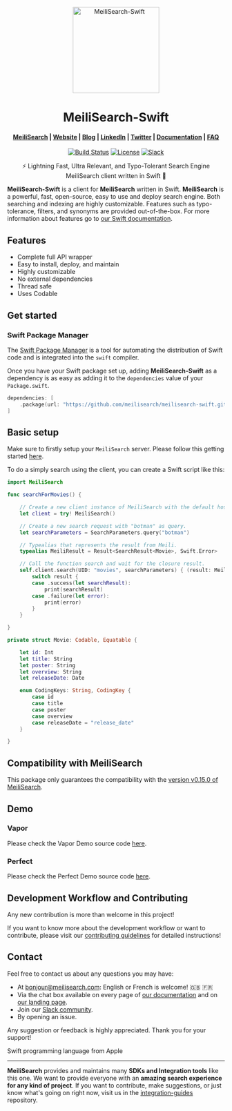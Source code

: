 <p align="center">
  <img src="https://github.com/meilisearch/meilisearch-swift/blob/master/assets/logo.svg" alt="MeiliSearch-Swift" width="200" height="200" />
</p>

<h1 align="center">MeiliSearch-Swift</h1>

<h4 align="center">
  <a href="https://github.com/meilisearch/MeiliSearch">MeiliSearch</a> |
  <a href="https://www.meilisearch.com">Website</a> |
  <a href="https://blog.meilisearch.com">Blog</a> |
  <a href="https://fr.linkedin.com/company/meilisearch">LinkedIn</a> |
  <a href="https://twitter.com/meilisearch">Twitter</a> |
  <a href="https://meilisearch.github.io/meilisearch-swift/">Documentation</a> |
  <a href="https://docs.meilisearch.com/faq">FAQ</a>
</h4>

<p align="center">
  <a href="https://github.com/meilisearch/meilisearch-swift/actions"><img src="https://github.com/meilisearch/meilisearch-swift/workflows/Swift/badge.svg" alt="Build Status"></a>
  <a href="https://github.com/meilisearch/meilisearch-swift/blob/master/LICENSE"><img src="https://img.shields.io/badge/license-MIT-informational" alt="License"></a>
  <a href="https://slack.meilisearch.com"><img src="https://img.shields.io/badge/slack-MeiliSearch-blue.svg?logo=slack" alt="Slack"></a>
</p>

<p align="center">⚡ Lightning Fast, Ultra Relevant, and Typo-Tolerant Search Engine MeiliSearch client written in Swift 🍎</p>

**MeiliSearch-Swift** is a client for **MeiliSearch** written in Swift. **MeiliSearch** is a powerful, fast, open-source, easy to use and deploy search engine. Both searching and indexing are highly customizable. Features such as typo-tolerance, filters, and synonyms are provided out-of-the-box.
For more information about features go to [our Swift documentation](https://meilisearch.github.io/meilisearch-swift/).

## Features
* Complete full API wrapper
* Easy to install, deploy, and maintain
* Highly customizable
* No external dependencies
* Thread safe
* Uses Codable

## Get started

### Swift Package Manager

The [Swift Package Manager](https://swift.org/package-manager/) is a tool for automating the distribution of Swift code and is integrated into the `swift` compiler.

Once you have your Swift package set up, adding **MeiliSearch-Swift** as a dependency is as easy as adding it to the `dependencies` value of your `Package.swift`.

```swift
dependencies: [
    .package(url: "https://github.com/meilisearch/meilisearch-swift.git")
]
```

## Basic setup

Make sure to firstly setup your `MeiliSearch` server. Please follow this getting started [here](https://docs.meilisearch.com/guides/introduction/quick_start_guide.html).

To do a simply search using the client, you can create a Swift script like this:

```swift
import MeiliSearch

func searchForMovies() {

    // Create a new client instance of MeiliSearch with the default host.
    let client = try! MeiliSearch()

    // Create a new search request with "botman" as query.
    let searchParameters = SearchParameters.query("botman")

    // Typealias that represents the result from Meili.
    typealias MeiliResult = Result<SearchResult<Movie>, Swift.Error>

    // Call the function search and wait for the closure result.
    self.client.search(UID: "movies", searchParameters) { (result: MeiliResult) in
        switch result {
        case .success(let searchResult):
            print(searchResult)
        case .failure(let error):
            print(error)
        }
    }

}

private struct Movie: Codable, Equatable {

    let id: Int
    let title: String
    let poster: String
    let overview: String
    let releaseDate: Date

    enum CodingKeys: String, CodingKey {
        case id
        case title
        case poster
        case overview
        case releaseDate = "release_date"
    }

}

```

## Compatibility with MeiliSearch

This package only guarantees the compatibility with the [version v0.15.0 of MeiliSearch](https://github.com/meilisearch/MeiliSearch/releases/tag/v0.15.0).

## Demo

### Vapor

Please check the Vapor Demo source code [here](https://github.com/meilisearch/meilisearch-swift/tree/master/Demos/VaporDemo).

### Perfect

Please check the Perfect Demo source code [here](https://github.com/meilisearch/meilisearch-swift/tree/master/Demos/PerfectDemo).

## Development Workflow and Contributing

Any new contribution is more than welcome in this project!

If you want to know more about the development workflow or want to contribute, please visit our [contributing guidelines](/CONTRIBUTING.md) for detailed instructions!

## Contact

Feel free to contact us about any questions you may have:
* At [bonjour@meilisearch.com](mailto:bonjour@meilisearch.com): English or French is welcome! 🇬🇧 🇫🇷
* Via the chat box available on every page of [our documentation](https://docs.meilisearch.com/) and on [our landing page](https://www.meilisearch.com/).
* Join our [Slack community](https://slack.meilisearch.com/).
* By opening an issue.

Any suggestion or feedback is highly appreciated. Thank you for your support!

Swift programming language from Apple

<hr>

**MeiliSearch** provides and maintains many **SDKs and Integration tools** like this one. We want to provide everyone with an **amazing search experience for any kind of project**. If you want to contribute, make suggestions, or just know what's going on right now, visit us in the [integration-guides](https://github.com/meilisearch/integration-guides) repository.

